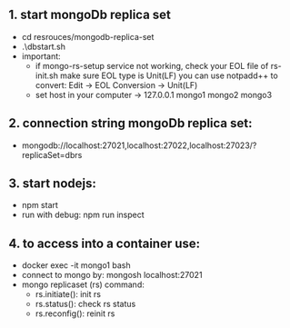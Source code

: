 ## 1. start mongoDb replica set
 - cd resrouces/mongodb-replica-set
 - .\dbstart.sh
 - important: 
   + if mongo-rs-setup service not working, check your EOL file of rs-init.sh
      make sure EOL type is Unit(LF)
      you can use notpadd++ to convert: Edit -> EOL Conversion -> Unit(LF)
   + set host in your computer -> 127.0.0.1 mongo1 mongo2 mongo3

## 2. connection string mongoDb replica set:
 - mongodb://localhost:27021,localhost:27022,localhost:27023/?replicaSet=dbrs

## 3. start nodejs:
 - npm start
 - run with debug: npm run inspect
 
## 4. to access into a container use:
 - docker exec -it mongo1 bash
 - connect to mongo by: mongosh localhost:27021
 - mongo replicaset (rs) command:
    + rs.initiate(): init rs
    + rs.status(): check rs status
    + rs.reconfig(): reinit rs